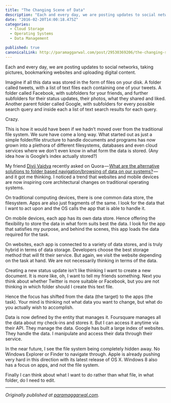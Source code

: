 ```yaml
---
title: "The Changing Scene of Data"
description: "Each and every day, we are posting updates to social networks, taking pictures, bookmarking websites and uploading digital content. Imagine if all this data was stored in the form of files on your…"
date: "2016-02-20T14:00:18.475Z"
categories: 
  - Cloud Storage
  - Operating Systems
  - Data Management

published: true
canonicalLink: http://paramaggarwal.com/post/29530369206/the-changing-scene-of-data
---
```


Each and every day, we are posting updates to social networks, taking pictures, bookmarking websites and uploading digital content.

Imagine if all this data was stored in the form of files on your disk. A folder called tweets, with a list of text files each containing one of your tweets. A folder called Facebook, with subfolders for your friends, and further subfolders for their status updates, their photos, what they shared and liked. Another parent folder called Google, with subfolders for every possible search query and inside each a list of text search results for each query.

Crazy.

This is how it would have been if we hadn’t moved over from the traditional file system. We sure have come a long way. What started out as just a simple folder/file structure to handle documents and programs has now grown into a plethora of different filesystems, databases and even cloud services where we don’t even know in what form the data is stored. (Any idea how is Google’s index actually stored?)

My friend [Divij Vaidya](https://twitter.com/divijvaidya/) recently asked on Quora — [What are the alternative solutions to folder based navigation/browsing of data on our systems?](http://t.umblr.com/redirect?z=http%3A%2F%2Fwww.quora.com%2FFile-Systems%2FWhat-are-the-alternative-solutions-to-folder-based-navigation-browsing-of-data-on-our-systems&t=ZDQwY2Y1MDA5MzMzYmQzMTI5ZTc0Y2M0MzRkNGMzMjNiNjU3ODc4NixnQ096ZW9GSA%3D%3D) — and it got me thinking. I noticed a trend that websites and mobile devices are now inspiring core architectural changes on traditional operating systems.

On traditional computing devices, there is one common data store, the filesystem. Apps are also just fragments of the same. I look for the data that I want to act upon and the OS calls the app that is able to handle it.

On mobile devices, each app has its own data store. Hence offering the flexibility to store the data in what form suits best the data. I look for the app that satisfies my purpose, and behind the scenes, this app loads the data required for the task.

On websites, each app is connected to a variety of data stores, and is truly hybrid in terms of data storage. Developers choose the best storage method that will fit their service. But again, we visit the website depending on the task at hand. We are not necessarily thinking in terms of the data.

Creating a new status update isn’t like thinking I want to create a new document. It is more like, oh, I want to tell my friends something. Next you think about whether Twitter is more suitable or Facebook, but you are not thinking in which folder should I create this text file.

Hence the focus has shifted from the data (the target) to the apps (the task). Your mind is thinking not what data you want to change, but what do you actually wish to accomplish.

Data is now defined by the entity that manages it. Foursquare manages all the data about my check-ins and stores it. But I can access it anytime via their API. They manage the data. Google has built a large index of websites. They handle the data. I manipulate and access their data through their service.

In the near future, I see the file system being completely hidden away. No Windows Explorer or Finder to navigate through. Apple is already pushing very hard in this direction with its latest release of OS X. Windows 8 also has a focus on apps, and not the file system.

Finally I can think about what I want to do rather than what file, in what folder, do I need to edit.

---

_Originally published at_ [_paramaggarwal.com_](http://paramaggarwal.com/post/29530369206/the-changing-scene-of-data)_._
